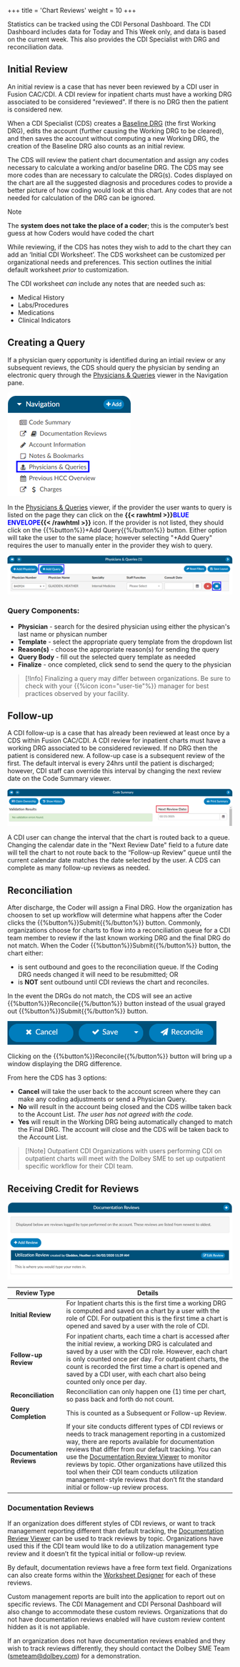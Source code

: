 +++
title = 'Chart Reviews'
weight = 10
+++

Statistics can be tracked using the CDI Personal Dashboard. The CDI Dashboard includes data for Today and This Week only, and data is based on the current week. This also provides the CDI Specialist with DRG and reconciliation data.

## Initial Review

An initial review is a case that has never been reviewed by a CDI user in Fusion CAC/CDI. A CDI review for inpatient charts must have a working DRG associated to be considered "reviewed". If there is no DRG then the patient is considered new.

When a CDI Specialist (CDS) creates a [Baseline DRG](https://dolbeysystems.github.io/fusion-cac-web-docs/cdi-user-guide/baseline-drg/) (the first Working DRG), edits the account (further causing the Working DRG to be cleared), and then saves the account without computing a new Working DRG, the creation of the Baseline DRG also counts as an initial review.

The CDS will review the patient chart documentation and assign any codes necessary to calculate a working and/or baseline DRG. The CDS may see more codes than are necessary to calculate the DRG(s). Codes displayed on the chart are all the suggested diagnosis and procedures codes to provide a better picture of how coding would look at this chart. Any codes that are not needed for calculation of the DRG can be ignored. 

>[!Note] 
>The **system does not take the place of a coder**; this is the computer’s best guess at how Coders would have coded the chart

While reviewing, if the CDS has notes they wish to add to the chart they can add an ‘Initial CDI Worksheet’. The CDS worksheet can be customized per organizational needs and preferences. This section outlines the initial default worksheet *prior* to customization.

The CDI worksheet *can* include any notes that are needed such as:

- Medical History
- Labs/Procedures
- Medications
- Clinical Indicators

## Creating a Query

If a physician query opportunity is identified during an intiail review or any subsequent reviews, the CDS should query the physician by sending an electronic query through the [Physicians & Queries](https://dolbeysystems.github.io/fusion-cac-web-docs/general-user-guide/account-screen/account-viewers/physicians-and-queries/) viewer in the Navigation pane. 

![Physicans & Queries Viewer](PhysicanQueriesNP.png)

In the [Physicians & Queries](https://dolbeysystems.github.io/fusion-cac-web-docs/general-user-guide/account-screen/account-viewers/physicians-and-queries/) viewer, if the provider the user wants to query is listed on the page they can click on the **{{< rawhtml >}}<span style="color:#0000FF">BLUE ENVELOPE</span>{{< /rawhtml >}}** icon. If the provider is not listed, they should click on the {{%button%}}+Add Query{{%/button%}} button. Either option will take the user to the same place; however selecting "+Add Query" requires the user to manually enter in the provider they wish to query. 

![Adding a Query](AddQuery.png)

### Query Components:

- **Physician** - search for the desired physician using either the physican's last name or physican number
- **Template** - select the appropriate query template from the dropdown list
- **Reason(s)** - choose the appropriate reason(s) for sending the query
- **Query Body** - fill out the selected query template as needed
- **Finalize** - once completed, click send to send the query to the physician

>[!Info] 
>Finalizing a query may differ between organizations. Be sure to check with your {{%icon icon="user-tie"%}} manager for best practices observed by your facility. 

## Follow-up

A CDI follow-up is a case that has already been reviewed at least once by a CDS within Fusion CAC/CDI. A CDI review for inpatient charts must have a working DRG associated to be considered reviewed. If no DRG then the patient is considered new. A follow-up case is a subsequent review of the first. The default interval is every 24hrs until the patient is discharged; however, CDI staff can override this interval by changing the next review date on the Code Summary viewer.

![Next Review Date](2025-02-20_ChartReview1.png)

A CDI user can change the interval that the chart is routed back to a queue. Changing the calendar date in the "Next Review Date" field to a future date will tell the chart to not route back to the “Follow-up Review” queue until the current calendar date matches the date selected by the user. A CDS can complete as many follow-up reviews as needed.

## Reconciliation

After discharge, the Coder will assign a Final DRG. How the organization has choosen to set up workflow will determine what happens after the Coder clicks the {{%button%}}Submit{{%/button%}} button. Commonly, organizations choose for charts to flow into a reconciliation queue for a CDI team member to review if the last known working DRG and the final DRG do not match. When the Coder {{%button%}}Submit{{%/button%}} button, the chart either:
- is sent outbound and goes to the reconciliation queue. If the Coding DRG needs changed it will need to be resubmitted; OR
- is **NOT** sent outbound until CDI reviews the chart and reconciles. 

In the event the DRGs do not match, the CDS will see an active {{%button%}}Reconcile{{%/button%}} button instead of the usual grayed out {{%button%}}Submit{{%/button%}} button.

![Reconcile Button](Reconcile.png)

Clicking on the {{%button%}}Reconcile{{%/button%}} button will bring up a window displaying the DRG difference.

From here the CDS has 3 options:

- **Cancel** will take the user back to the account screen where they can make any coding adjustments or send a Physician Query.
- **No** will result in the account being closed and the CDS willbe taken back to the Account List. *The user has not agreed with the code.* 
- **Yes** will result in the Working DRG being automatically changed to match the Final DRG. The account will close and the CDS will be taken back to the Account List.

>[!Note] Outpatient CDI
>Organizations with users performing CDI on outpatient charts will meet with the Dolbey SME to set up outpatient specific  workflow for their CDI team.

## Receiving Credit for Reviews

![Review Credit](DocReview.png)

| Review Type               | Details |
| ------------------------- | ------- |
| **Initial Review**        | For Inpatient charts this is the first time a working DRG is computed and saved on a chart by a user with the role of CDI. For outpatient this is the first time a chart is opened and saved by a user with the role of CDI.
| **Follow-up Review**      | For inpatient charts, each time a chart is accessed after the initial review, a working DRG is calculated and saved by a user with the CDI role. However, each chart is only counted once per day. For outpatient charts, the count is recorded the first time a chart is opened and saved by a CDI user, with each chart also being counted only once per day.|
| **Reconciliation**        | Reconciliation can only happen one (1) time per chart, so pass back and forth do not count. |
| **Query Completion**      | This is counted as a Subsequent or Follow-up Review. |
| **Documentation Reviews** | If your site conducts different types of CDI reviews or needs to track management reporting in a customized way, there are reports available for documentation reviews that differ from our default tracking. You can use the [Documentation Review Viewer](https://dolbeysystems.github.io/fusion-cac-web-docs/general-user-guide/account-screen/account-viewers/documenation-reviews/) to monitor reviews by topic. Other organizations have utilized this tool when their CDI team conducts utilization management-style reviews that don’t fit the standard initial or follow-up review process. |

### Documentation Reviews

If an organization does different styles of CDI reviews, or want to track management reporting different than default tracking, the [Documentation Review Viewer](https://dolbeysystems.github.io/fusion-cac-web-docs/general-user-guide/account-screen/account-viewers/documenation-reviews/) can be used to track reviews by topic. Organizations have used this if the CDI team would like to do a utilization management type review and it doesn’t fit the typical initial or follow-up review. 

By default, documentation reviews have a free form text field. Organizations can also create forms within the [Worksheet Designer](https://dolbeysystems.github.io/fusion-cac-web-docs/administrative-user-guide/tools/worksheet-designer/) for each of these reviews.

Custom management reports are built into the application to report out on specific reviews. The CDI Management and CDI Personal Dashboard will also change to accommodate these custom reviews. Organizations that do not have documentation reviews enabled will have custom review content hidden as it is not appliable. 

If an organization does not have documentation reviews enabled and they wish to track reviews differently, they should contact the Dolbey SME Team (smeteam@dolbey.com) for a demonstration.
